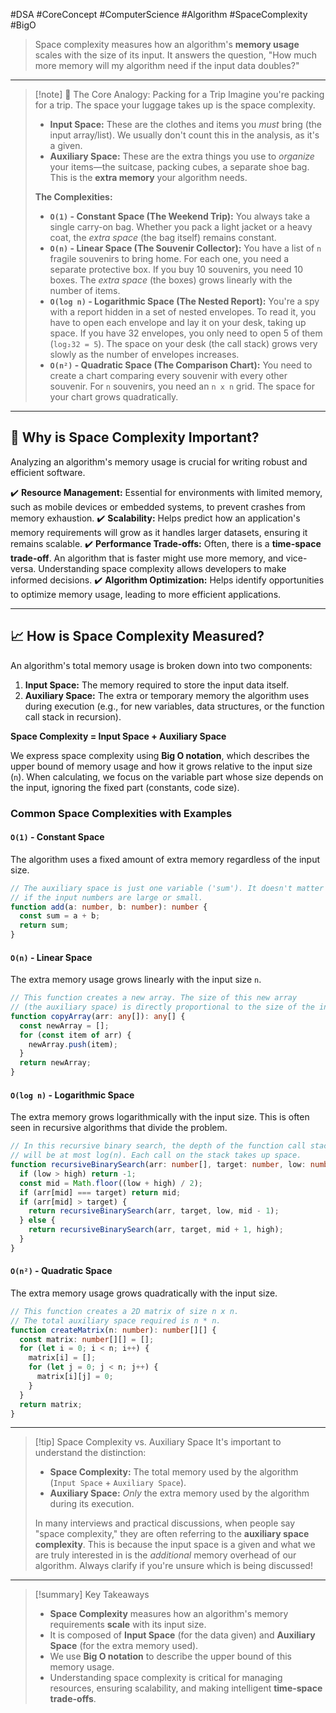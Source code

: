 #DSA #CoreConcept #ComputerScience #Algorithm #SpaceComplexity #BigO

>  Space complexity measures how an algorithm's **memory usage** scales with the size of its input. It answers the question, "How much more memory will my algorithm need if the input data doubles?"

---

> [!note] 📖 The Core Analogy: Packing for a Trip
> Imagine you're packing for a trip. The space your luggage takes up is the space complexity.
> -   **Input Space:** These are the clothes and items you *must* bring (the input array/list). We usually don't count this in the analysis, as it's a given.
> -   **Auxiliary Space:** These are the extra things you use to *organize* your items—the suitcase, packing cubes, a separate shoe bag. This is the **extra memory** your algorithm needs.
>
> **The Complexities:**
> -   **`O(1)` - Constant Space (The Weekend Trip):** You always take a single carry-on bag. Whether you pack a light jacket or a heavy coat, the *extra space* (the bag itself) remains constant.
> -   **`O(n)` - Linear Space (The Souvenir Collector):** You have a list of `n` fragile souvenirs to bring home. For each one, you need a separate protective box. If you buy 10 souvenirs, you need 10 boxes. The *extra space* (the boxes) grows linearly with the number of items.
> -   **`O(log n)` - Logarithmic Space (The Nested Report):** You're a spy with a report hidden in a set of nested envelopes. To read it, you have to open each envelope and lay it on your desk, taking up space. If you have 32 envelopes, you only need to open 5 of them (`log₂32 = 5`). The space on your desk (the call stack) grows very slowly as the number of envelopes increases.
> -   **`O(n²)` - Quadratic Space (The Comparison Chart):** You need to create a chart comparing every souvenir with every other souvenir. For `n` souvenirs, you need an `n x n` grid. The space for your chart grows quadratically.

---

## 🤔 Why is Space Complexity Important?

Analyzing an algorithm's memory usage is crucial for writing robust and efficient software.

✔️ **Resource Management:** Essential for environments with limited memory, such as mobile devices or embedded systems, to prevent crashes from memory exhaustion.
✔️ **Scalability:** Helps predict how an application's memory requirements will grow as it handles larger datasets, ensuring it remains scalable.
✔️ **Performance Trade-offs:** Often, there is a **time-space trade-off**. An algorithm that is faster might use more memory, and vice-versa. Understanding space complexity allows developers to make informed decisions.
✔️ **Algorithm Optimization:** Helps identify opportunities to optimize memory usage, leading to more efficient applications.

---

## 📈 How is Space Complexity Measured?

An algorithm's total memory usage is broken down into two components:
1.  **Input Space:** The memory required to store the input data itself.
2.  **Auxiliary Space:** The extra or temporary memory the algorithm uses during execution (e.g., for new variables, data structures, or the function call stack in recursion).

**Space Complexity = Input Space + Auxiliary Space**

We express space complexity using **Big O notation**, which describes the upper bound of memory usage and how it grows relative to the input size (`n`). When calculating, we focus on the variable part whose size depends on the input, ignoring the fixed part (constants, code size).

### Common Space Complexities with Examples

#### `O(1)` - Constant Space
The algorithm uses a fixed amount of extra memory regardless of the input size.
```typescript
// The auxiliary space is just one variable ('sum'). It doesn't matter
// if the input numbers are large or small.
function add(a: number, b: number): number {
  const sum = a + b;
  return sum;
}
```

#### `O(n)` - Linear Space
The extra memory usage grows linearly with the input size `n`.
```typescript
// This function creates a new array. The size of this new array
// (the auxiliary space) is directly proportional to the size of the input 'arr'.
function copyArray(arr: any[]): any[] {
  const newArray = [];
  for (const item of arr) {
    newArray.push(item);
  }
  return newArray;
}
```

#### `O(log n)` - Logarithmic Space
The extra memory grows logarithmically with the input size. This is often seen in recursive algorithms that divide the problem.
```typescript
// In this recursive binary search, the depth of the function call stack
// will be at most log(n). Each call on the stack takes up space.
function recursiveBinarySearch(arr: number[], target: number, low: number, high: number): number {
  if (low > high) return -1;
  const mid = Math.floor((low + high) / 2);
  if (arr[mid] === target) return mid;
  if (arr[mid] > target) {
    return recursiveBinarySearch(arr, target, low, mid - 1);
  } else {
    return recursiveBinarySearch(arr, target, mid + 1, high);
  }
}
```

#### `O(n²)` - Quadratic Space
The extra memory usage grows quadratically with the input size.
```typescript
// This function creates a 2D matrix of size n x n.
// The total auxiliary space required is n * n.
function createMatrix(n: number): number[][] {
  const matrix: number[][] = [];
  for (let i = 0; i < n; i++) {
    matrix[i] = [];
    for (let j = 0; j < n; j++) {
      matrix[i][j] = 0;
    }
  }
  return matrix;
}
```

---

> [!tip] Space Complexity vs. Auxiliary Space
> It's important to understand the distinction:
> -   **Space Complexity:** The total memory used by the algorithm (`Input Space` + `Auxiliary Space`).
> -   **Auxiliary Space:** *Only* the extra memory used by the algorithm during its execution.
>
> In many interviews and practical discussions, when people say "space complexity," they are often referring to the **auxiliary space complexity**. This is because the input space is a given and what we are truly interested in is the *additional* memory overhead of our algorithm. Always clarify if you're unsure which is being discussed!

---

> [!summary] Key Takeaways
> - **Space Complexity** measures how an algorithm's memory requirements **scale** with its input size.
> - It is composed of **Input Space** (for the data given) and **Auxiliary Space** (for the extra memory used).
> - We use **Big O notation** to describe the upper bound of this memory usage.
> - Understanding space complexity is critical for managing resources, ensuring scalability, and making intelligent **time-space trade-offs**.